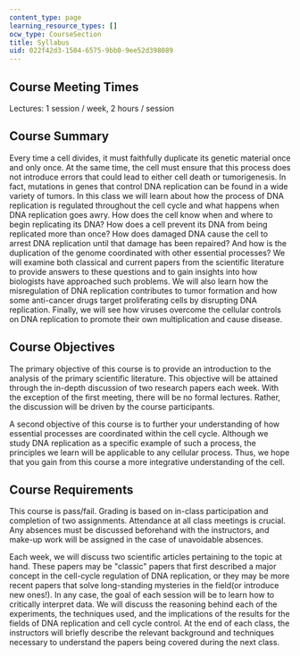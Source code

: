 ```yaml
---
content_type: page
learning_resource_types: []
ocw_type: CourseSection
title: Syllabus
uid: 022f42d3-1504-6575-9bb0-9ee52d398089
---
```


Course Meeting Times
--------------------

Lectures: 1 session / week, 2 hours / session

Course Summary
--------------

Every time a cell divides, it must faithfully duplicate its genetic material once and only once. At the same time, the cell must ensure that this process does not introduce errors that could lead to either cell death or tumorigenesis. In fact, mutations in genes that control DNA replication can be found in a wide variety of tumors. In this class we will learn about how the process of DNA replication is regulated throughout the cell cycle and what happens when DNA replication goes awry. How does the cell know when and where to begin replicating its DNA? How does a cell prevent its DNA from being replicated more than once? How does damaged DNA cause the cell to arrest DNA replication until that damage has been repaired? And how is the duplication of the genome coordinated with other essential processes? We will examine both classical and current papers from the scientific literature to provide answers to these questions and to gain insights into how biologists have approached such problems. We will also learn how the misregulation of DNA replication contributes to tumor formation and how some anti-cancer drugs target proliferating cells by disrupting DNA replication. Finally, we will see how viruses overcome the cellular controls on DNA replication to promote their own multiplication and cause disease.

Course Objectives
-----------------

The primary objective of this course is to provide an introduction to the analysis of the primary scientific literature. This objective will be attained through the in-depth discussion of two research papers each week. With the exception of the first meeting, there will be no formal lectures. Rather, the discussion will be driven by the course participants.

A second objective of this course is to further your understanding of how essential processes are coordinated within the cell cycle. Although we study DNA replication as a specific example of such a process, the principles we learn will be applicable to any cellular process. Thus, we hope that you gain from this course a more integrative understanding of the cell.

Course Requirements
-------------------

This course is pass/fail. Grading is based on in-class participation and completion of two assignments. Attendance at all class meetings is crucial. Any absences must be discussed beforehand with the instructors, and make-up work will be assigned in the case of unavoidable absences.

Each week, we will discuss two scientific articles pertaining to the topic at hand. These papers may be "classic" papers that first described a major concept in the cell-cycle regulation of DNA replication, or they may be more recent papers that solve long-standing mysteries in the field(or introduce new ones!). In any case, the goal of each session will be to learn how to critically interpret data. We will discuss the reasoning behind each of the experiments, the techniques used, and the implications of the results for the fields of DNA replication and cell cycle control. At the end of each class, the instructors will briefly describe the relevant background and techniques necessary to understand the papers being covered during the next class.